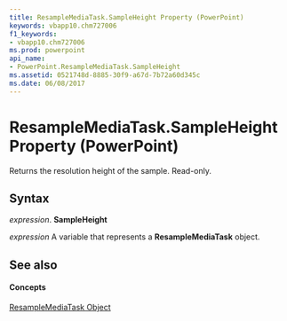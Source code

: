 ```yaml
---
title: ResampleMediaTask.SampleHeight Property (PowerPoint)
keywords: vbapp10.chm727006
f1_keywords:
- vbapp10.chm727006
ms.prod: powerpoint
api_name:
- PowerPoint.ResampleMediaTask.SampleHeight
ms.assetid: 0521748d-8885-30f9-a67d-7b72a60d345c
ms.date: 06/08/2017
---
```



# ResampleMediaTask.SampleHeight Property (PowerPoint)

Returns the resolution height of the sample. Read-only.


## Syntax

 _expression_. **SampleHeight**

 _expression_ A variable that represents a **ResampleMediaTask** object.


## See also


#### Concepts


[ResampleMediaTask Object](resamplemediatask-object-powerpoint.md)

